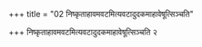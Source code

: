 +++
title = "02 निष्कृताहावमवटमित्यवटादुदकमाहावेषूत्सिञ्चति"

+++
निष्कृताहावमवटमित्यवटादुदकमाहावेषूत्सिञ्चति २